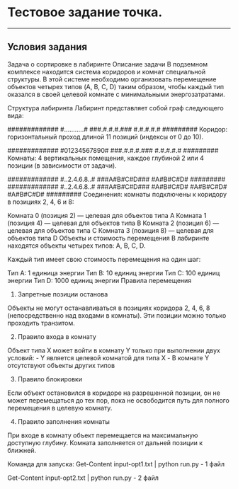 ﻿# Тестовое задание точка.
---
## Условия задания

Задача о сортировке в лабиринте
Описание задачи
В подземном комплексе находится система коридоров и комнат специальной структуры. В этой системе необходимо организовать перемещение объектов четырех типов (A, B, C, D) таким образом, чтобы каждый тип оказался в своей целевой комнате с минимальными энергозатратами.

Структура лабиринта
Лабиринт представляет собой граф следующего вида:


#############
#...........#
###.#.#.#.###
  #.#.#.#.#
  #########
Коридор: горизонтальный проход длиной 11 позиций (индексы от 0 до 10).

#############
#01234567890#
###.#.#.#.###
  #.#.#.#.#
  #########
Комнаты: 4 вертикальных помещения, каждое глубиной 2 или 4 позиции (в зависимости от задачи).

#############
#..2.4.6.8..#
###A#B#C#D###
  #A#B#C#D#
  #########
#############
#..2.4.6.8..#
###A#B#C#D###
  #A#B#C#D#
  #A#B#C#D#
  #A#B#C#D#
  #########
Соединения: комнаты подключены к коридору в позициях 2, 4, 6 и 8:

Комната 0 (позиция 2) — целевая для объектов типа A
Комната 1 (позиция 4) — целевая для объектов типа B
Комната 2 (позиция 6) — целевая для объектов типа C
Комната 3 (позиция 8) — целевая для объектов типа D
Объекты и стоимость перемещения
В лабиринте находятся объекты четырех типов: A, B, C, D.

Каждый тип имеет свою стоимость перемещения на один шаг:

Тип A: 1 единица энергии
Тип B: 10 единиц энергии
Тип C: 100 единиц энергии
Тип D: 1000 единиц энергии
Правила перемещения
1. Запретные позиции останова

Объекты не могут останавливаться в позициях коридора 2, 4, 6, 8 (непосредственно над входами в комнаты). Эти позиции можно только проходить транзитом.

2. Правило входа в комнату

Объект типа X может войти в комнату Y только при выполнении двух условий: - Y является целевой комнатой для типа X - В комнате Y отсутствуют объекты других типов

3. Правило блокировки

Если объект остановился в коридоре на разрешенной позиции, он не может перемещаться до тех пор, пока не освободится путь для полного перемещения в целевую комнату.

4. Правило заполнения комнаты

При входе в комнату объект перемещается на максимальную доступную глубину. Комната заполняется от дальней позиции к ближней.

Команда для запуска: 
  Get-Content input-opt1.txt | python run.py - 1 файл

  Get-Content input-opt2.txt | python run.py - 2 файл

  


